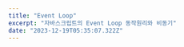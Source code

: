 ```yaml
---
title: "Event Loop"
excerpt: "자바스크립트의 Event Loop 동작원리와 비동기"
date: "2023-12-19T05:35:07.322Z"
---
```

